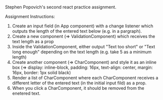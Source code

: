 Stephen Popovich's second react practice assignment.

Assignment Instructions:

1. Create an input field (in App component) with a change listener which outputs the length of the entered text below (e.g. in a pargraph).
2. Create a new component (=> ValidationComponent) which receives the text length as a prop
3. Inside the ValidationComponent, either output "Text too short" or "Text long enough" depending on the text length (e.g. take 5 as a minimum length)
4. Create another component (=> CharComponent) and style it as an inline box (=> display: inline-block, padding: 16px, text-align: center, margin: 16px, border: 1px solid black)
5. Render a list of CharComponent where each CharComponent receives a different letter of the entered text (in the initial input fild) as a prop.
6. When you click a CharComponent, it should be removed from the enetered text.
